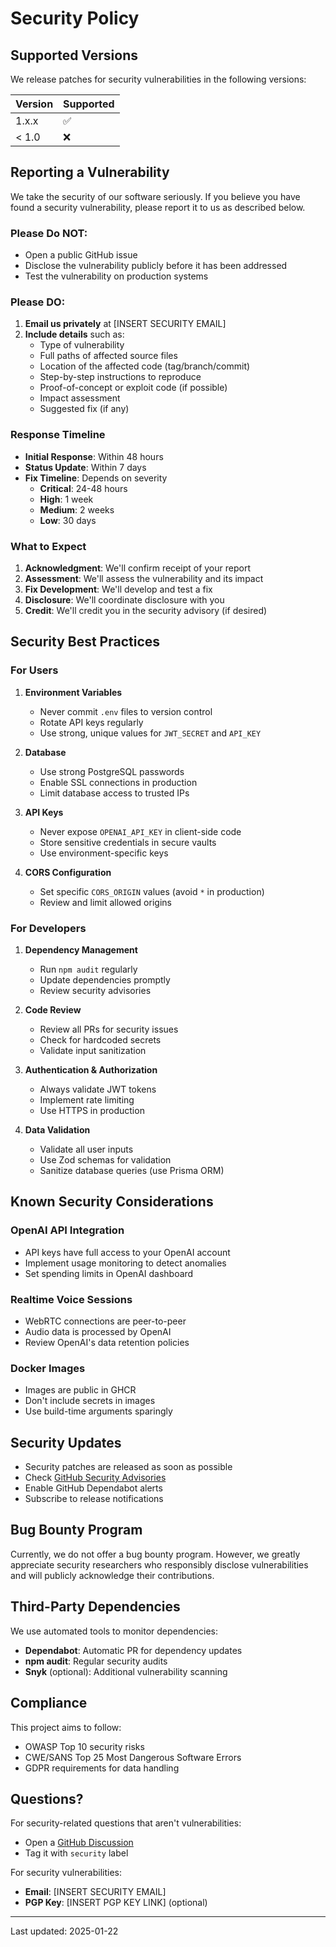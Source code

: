 # Security Policy

## Supported Versions

We release patches for security vulnerabilities in the following versions:

| Version | Supported          |
| ------- | ------------------ |
| 1.x.x   | :white_check_mark: |
| < 1.0   | :x:                |

## Reporting a Vulnerability

We take the security of our software seriously. If you believe you have found a security vulnerability, please report it to us as described below.

### Please Do NOT:

- Open a public GitHub issue
- Disclose the vulnerability publicly before it has been addressed
- Test the vulnerability on production systems

### Please DO:

1. **Email us privately** at [INSERT SECURITY EMAIL]
2. **Include details** such as:
   - Type of vulnerability
   - Full paths of affected source files
   - Location of the affected code (tag/branch/commit)
   - Step-by-step instructions to reproduce
   - Proof-of-concept or exploit code (if possible)
   - Impact assessment
   - Suggested fix (if any)

### Response Timeline

- **Initial Response**: Within 48 hours
- **Status Update**: Within 7 days
- **Fix Timeline**: Depends on severity
  - **Critical**: 24-48 hours
  - **High**: 1 week
  - **Medium**: 2 weeks
  - **Low**: 30 days

### What to Expect

1. **Acknowledgment**: We'll confirm receipt of your report
2. **Assessment**: We'll assess the vulnerability and its impact
3. **Fix Development**: We'll develop and test a fix
4. **Disclosure**: We'll coordinate disclosure with you
5. **Credit**: We'll credit you in the security advisory (if desired)

## Security Best Practices

### For Users

1. **Environment Variables**
   - Never commit `.env` files to version control
   - Rotate API keys regularly
   - Use strong, unique values for `JWT_SECRET` and `API_KEY`

2. **Database**
   - Use strong PostgreSQL passwords
   - Enable SSL connections in production
   - Limit database access to trusted IPs

3. **API Keys**
   - Never expose `OPENAI_API_KEY` in client-side code
   - Store sensitive credentials in secure vaults
   - Use environment-specific keys

4. **CORS Configuration**
   - Set specific `CORS_ORIGIN` values (avoid `*` in production)
   - Review and limit allowed origins

### For Developers

1. **Dependency Management**
   - Run `npm audit` regularly
   - Update dependencies promptly
   - Review security advisories

2. **Code Review**
   - Review all PRs for security issues
   - Check for hardcoded secrets
   - Validate input sanitization

3. **Authentication & Authorization**
   - Always validate JWT tokens
   - Implement rate limiting
   - Use HTTPS in production

4. **Data Validation**
   - Validate all user inputs
   - Use Zod schemas for validation
   - Sanitize database queries (use Prisma ORM)

## Known Security Considerations

### OpenAI API Integration

- API keys have full access to your OpenAI account
- Implement usage monitoring to detect anomalies
- Set spending limits in OpenAI dashboard

### Realtime Voice Sessions

- WebRTC connections are peer-to-peer
- Audio data is processed by OpenAI
- Review OpenAI's data retention policies

### Docker Images

- Images are public in GHCR
- Don't include secrets in images
- Use build-time arguments sparingly

## Security Updates

- Security patches are released as soon as possible
- Check [GitHub Security Advisories](../../security/advisories)
- Enable GitHub Dependabot alerts
- Subscribe to release notifications

## Bug Bounty Program

Currently, we do not offer a bug bounty program. However, we greatly appreciate security researchers who responsibly disclose vulnerabilities and will publicly acknowledge their contributions.

## Third-Party Dependencies

We use automated tools to monitor dependencies:

- **Dependabot**: Automatic PR for dependency updates
- **npm audit**: Regular security audits
- **Snyk** (optional): Additional vulnerability scanning

## Compliance

This project aims to follow:

- OWASP Top 10 security risks
- CWE/SANS Top 25 Most Dangerous Software Errors
- GDPR requirements for data handling

## Questions?

For security-related questions that aren't vulnerabilities:
- Open a [GitHub Discussion](../../discussions)
- Tag it with `security` label

For security vulnerabilities:
- **Email**: [INSERT SECURITY EMAIL]
- **PGP Key**: [INSERT PGP KEY LINK] (optional)

---

Last updated: 2025-01-22
